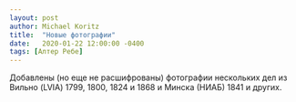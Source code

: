 ```yaml
---
layout: post
author: Michael Koritz
title:  "Новые фотографии"
date:   2020-01-22 12:00:00 -0400
tags: [Алтер Ребе]
---
```

Добавлены (но еще не расшифрованы) фотографии нескольких дел из
Вильно (LVIA) 1799, 1800, 1824 и 1868 и Минска (НИАБ) 1841 и других.
